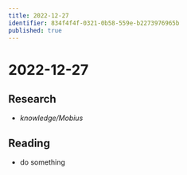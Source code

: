 ```yaml
---
title: 2022-12-27
identifier: 834f4f4f-0321-0b58-559e-b2273976965b
published: true
---
```


# 2022-12-27

## Research

* *knowledge/Mobius*

## Reading

* do something

